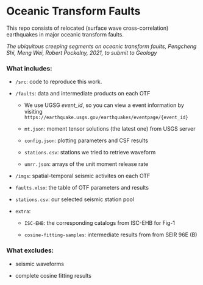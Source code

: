 # Oceanic Transform Faults

This repo consists of relocated (surface wave cross-correlation) earthquakes in major oceanic transform faults.

*The ubiquitous creeping segments on oceanic transform faults, Pengcheng Shi, Meng Wei, Robert Pockalny, 2021, to submit to Geology*

### What includes:

- `/src`: code to reproduce this work.

- `/faults`: data and intermediate products on each OTF

    - We use UGSG *event_id*, so you can view a event information by visiting `https://earthquake.usgs.gov/earthquakes/eventpage/{event_id}`

    - `mt.json`: moment tensor solutions (the latest one) from USGS server

    - `config.json`: plotting parameters and CSF results

    - `stations.csv`: stations we tried to retrieve waveform

    - `umrr.json`: arrays of the unit moment release rate


- `/imgs`: spatial-temporal seismic activites on each OTF

- `faults.xlsx`: the table of OTF parameters and results

- `stations.csv`: our selected seismic station pool

- `extra`:

    - `ISC-EHB`: the corresponding catalogs from ISC-EHB for Fig-1

    - `cosine-fitting-samples`: intermediate results from from SEIR 96E (B)


### What excludes:

- seismic waveforms

- complete cosine fitting results
